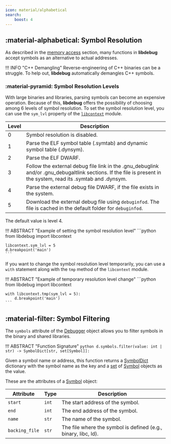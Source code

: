 ```yaml
---
icon: material/alphabetical
search:
    boost: 4
---
```

## :material-alphabetical: Symbol Resolution
As described in the [memory access](../memory_access/#absolute-and-relative-addressing) section, many functions in **libdebug** accept symbols as an alternative to actual addresses.

!!! INFO "C++ Demangling"
    Reverse-engineering of C++ binaries can be a struggle. To help out, **libdebug** automatically demangles C++ symbols.

### :material-pyramid: Symbol Resolution Levels
With large binaries and libraries, parsing symbols can become an expensive operation. Because of this, **libdebug** offers the possibility of choosing among 6 levels of symbol resolution. To set the symbol resolution level, you can use the `sym_lvl` property of the [`libcontext`](../../from_pydoc/generated/utils/libcontext) module.

| Level | Description |
|-------|-------------|
| 0     | Symbol resolution is disabled. |
| 1     | Parse the ELF symbol table (.symtab) and dynamic symbol table (.dynsym). |
| 2     | Parse the ELF DWARF. |
| 3     | Follow the external debug file link in the .gnu_debuglink and/or .gnu_debugaltlink sections. If the file is present in the system, read its .symtab and .dynsym. |
| 4     | Parse the external debug file DWARF, if the file exists in the system. |
| 5     | Download the external debug file using `debuginfod`. The file is cached in the default folder for `debuginfod`. |

The default value is level 4.

!!! ABSTRACT "Example of setting the symbol resolution level"
    ```python
    from libdebug import libcontext

    libcontext.sym_lvl = 5
    d.breakpoint('main')
    ```

If you want to change the symbol resolution level temporarily, you can use a `with` statement along with the `tmp` method of the `libcontext` module.

!!! ABSTRACT "Example of temporary resolution level change"
    ```python
    from libdebug import libcontext

    with libcontext.tmp(sym_lvl = 5):
        d.breakpoint('main')
    ```

## :material-filter: Symbol Filtering
The `symbols` attribute of the [Debugger](../../from_pydoc/generated/debugger/debugger/) object allows you to filter symbols in the binary and shared libraries.

!!! ABSTRACT "Function Signature"
    ```python
    d.symbols.filter(value: int | str) -> SymbolDict[str, set[Symbol]]:
    ```

Given a symbol name or address, this function returns a [SymbolDict](../../from_pydoc/generated/data/symbol/) dictionary with the symbol name as the key and a [set](https://docs.python.org/3/library/stdtypes.html#set-types-set-frozenset) of [Symbol](../../from_pydoc/generated/data/symbol/) objects as the value.

These are the attributes of a [Symbol](../../from_pydoc/generated/data/symbol/) object:

| Attribute | Type | Description |
|-----------|------|-------------|
| `start`   | `int` | The start address of the symbol. |
| `end`     | `int` | The end address of the symbol. |
| `name`    | `str` | The name of the symbol. |
| `backing_file` | `str` | The file where the symbol is defined (e.g., binary, libc, ld). |
